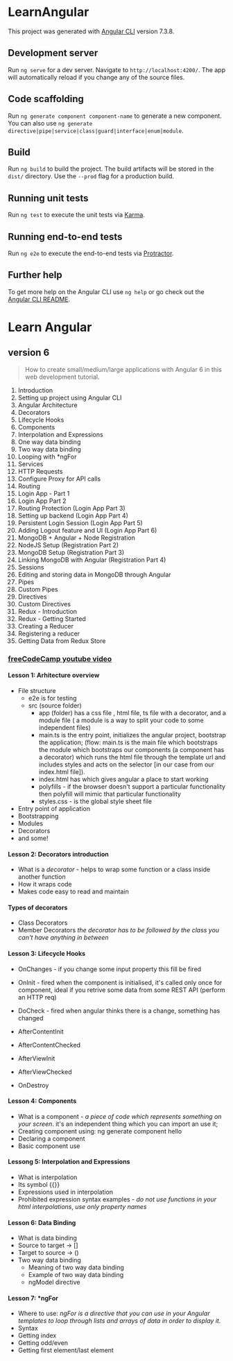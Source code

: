 # LearnAngular

This project was generated with [Angular CLI](https://github.com/angular/angular-cli) version 7.3.8.

## Development server

Run `ng serve` for a dev server. Navigate to `http://localhost:4200/`. The app will automatically reload if you change any of the source files.

## Code scaffolding

Run `ng generate component component-name` to generate a new component. You can also use `ng generate directive|pipe|service|class|guard|interface|enum|module`.

## Build

Run `ng build` to build the project. The build artifacts will be stored in the `dist/` directory. Use the `--prod` flag for a production build.

## Running unit tests

Run `ng test` to execute the unit tests via [Karma](https://karma-runner.github.io).

## Running end-to-end tests

Run `ng e2e` to execute the end-to-end tests via [Protractor](http://www.protractortest.org/).

## Further help

To get more help on the Angular CLI use `ng help` or go check out the [Angular CLI README](https://github.com/angular/angular-cli/blob/master/README.md).


# Learn Angular 
## version 6

>How to create small/medium/large applications with Angular 6 in this web development tutorial.


1.  Introduction
2.  Setting up project using Angular CLI
3.  Angular Architecture
4.  Decorators
5.  Lifecycle Hooks
6.  Components
7.  Interpolation and Expressions
8.  One way data binding
9.  Two way data binding
10.  Looping with *ngFor
11.  Services
12.  HTTP Requests
13.  Configure Proxy for API calls
14.  Routing
15.  Login App - Part 1
16.  Login App Part 2
17.  Routing Protection (Login App Part 3)
18.  Setting up backend (Login App Part 4)
19.  Persistent Login Session (Login App Part 5)
20.  Adding Logout feature and UI (Login App Part 6)
21.  MongoDB + Angular + Node Registration
22.  NodeJS Setup (Registration Part 2)
23.  MongoDB Setup (Registration Part 3)
24.  Linking MongoDB with Angular (Registration Part 4)
25.  Sessions
26.  Editing and storing data in MongoDB through Angular
27.  Pipes
28.  Custom Pipes
29.  Directives
30.  Custom Directives
31.  Redux - Introduction
32.  Redux - Getting Started
33.  Creating a Reducer
34.  Registering a reducer
35.  Getting Data from Redux Store

### [freeCodeCamp youtube video](https//github.com/mehulmpt/angular6-youtube﻿)


#### Lesson 1: Arhitecture overview
 - File structure
    - e2e is for testing
    - src (source folder)
        - app (folder) has a css file , html file, ts file with a decorator, and a module file ( a module is a way to split your code to some independent files)
        - main.ts is the entry point, initializes the angular project, bootstrap the application; (flow: main.ts is the main file which bootstraps the module which  bootstraps our components (a component has a decorator) which runs the html file through the template url and includes styles and acts on the selector [in our case <app-root> from our index.html file]).
        - index.html has <app-root></app-root> which gives angular a place to start working
        - polyfills - if the browser doesn't support a particular functionality then polyfill will mimic that particular functionality
        - styles.css - is the global style sheet file
 - Entry point of application
 - Bootstrapping
 - Modules
 - Decorators
 - and some!

 #### Lesson 2: Decorators introduction
 - What is a *decorator* - helps to wrap some function or a class inside another function
 - How it wraps code
 - Makes code easy to read and maintain

 #### Types of decorators
 - Class Decorators
 - Member Decorators
 _the decorator has to be followed by the class you can't have anything in between_

 #### Lesson 3: Lifecycle Hooks
 - OnChanges - if you change some input property this fill be fired
 - OnInit - fired when the component is initialised, it's called only once for component, ideal if you retrive some data from some REST API (perform an HTTP req)
 - DoCheck - fired when angular thinks there is a change, something has changed

 - AfterContentInit
 - AfterContentChecked
 - AfterViewInit
 - AfterViewChecked
 - OnDestroy


 #### Lesson 4: Components
 - What is a component - _a piece of code which represents something on your screen_. it's an independent thing which you can import an use it;
 - Creating component using: ng generate component hello
 - Declaring a component
 - Basic component use


 #### Lessong 5: Interpolation and Expressions
 - What is interpolation
 - Its symbol {{}}
 - Expressions used in interpolation
 - Prohibited expression syntax examples - _do not use functions in your html interpolations_, *use only property names*

 #### Lesson 6: Data Binding
 - What is data binding
 - Source to target -> []
 - Target to source -> ()
 - Two way data binding
    - Meaning of two way data binding
    - Example of two way data binding
    - ngModel directive

#### Lesson 7: *ngFor
- Where to use: _ngFor is a directive that you can use in your Angular templates to loop through lists and arrays of data in order to display it._
- Syntax
- Getting index
- Getting odd/even
- Getting first element/last element